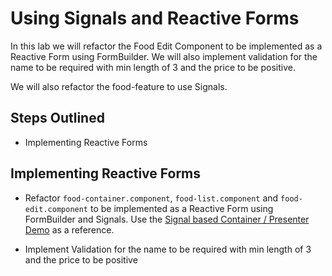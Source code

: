 # Using Signals and Reactive Forms

In this lab we will refactor the Food Edit Component to be implemented as a Reactive Form using FormBuilder. We will also implement validation for the name to be required with min length of 3 and the price to be positive. 

We will also refactor the food-feature to use Signals.

## Steps Outlined

- Implementing Reactive Forms

## Implementing Reactive Forms

- Refactor `food-container.component`, `food-list.component` and `food-edit.component` to be implemented as a Reactive Form using FormBuilder and Signals. Use the [Signal based Container / Presenter Demo](/demos/06-forms/forms/src/app/demos/samples/container-forms/) as a reference.

- Implement Validation for the name to be required with min length of 3 and the price to be positive